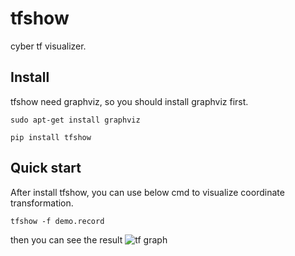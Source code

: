 # tfshow
cyber tf visualizer.

## Install
tfshow need graphviz, so you should install graphviz first.
```shell
sudo apt-get install graphviz

pip install tfshow
```

## Quick start
After install tfshow, you can use below cmd to visualize coordinate transformation.
```shell
tfshow -f demo.record
```

then you can see the result
![tf graph](docs/img/example.jpg)
